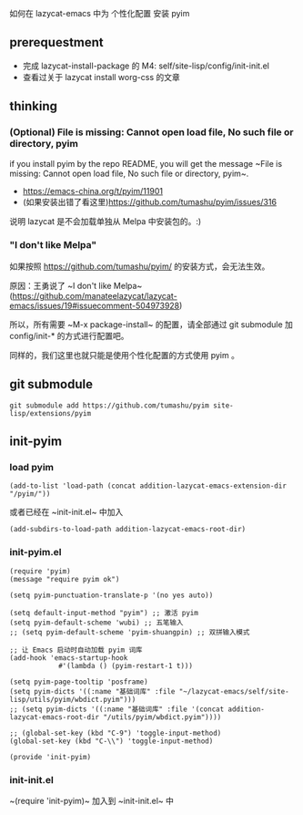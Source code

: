 如何在 lazycat-emacs 中为 个性化配置 安装 pyim

## prerequestment

- 完成 lazycat-install-package 的 M4: self/site-lisp/config/init-init.el
- 查看过关于 lazycat install worg-css 的文章

## thinking
### (Optional) File is missing: Cannot open load file, No such file or directory, pyim

if you install pyim by the repo README, you will get the message ~File is missing: Cannot open load file, No such file or directory, pyim~.

- https://emacs-china.org/t/pyim/11901
- (如果安装出错了看这里)https://github.com/tumashu/pyim/issues/316

说明 lazycat 是不会加载单独从 Melpa 中安装包的。:)

### "I don't like Melpa"
如果按照 https://github.com/tumashu/pyim/ 的安装方式，会无法生效。

原因：王勇说了 ~I don't like Melpa~ (https://github.com/manateelazycat/lazycat-emacs/issues/19#issuecomment-504973928)

所以，所有需要 ~M-x package-install~ 的配置，请全部通过 git submodule 加 config/init-* 的方式进行配置吧。

同样的，我们这里也就只能是使用个性化配置的方式使用 pyim 。
## git submodule

```shell
git submodule add https://github.com/tumashu/pyim site-lisp/extensions/pyim
```

## init-pyim

### load pyim

```
(add-to-list 'load-path (concat addition-lazycat-emacs-extension-dir "/pyim/"))
```
或者已经在 ~init-init.el~ 中加入

```
(add-subdirs-to-load-path addition-lazycat-emacs-root-dir)
```

### init-pyim.el

```
(require 'pyim)
(message "require pyim ok")

(setq pyim-punctuation-translate-p '(no yes auto))

(setq default-input-method "pyim") ;; 激活 pyim
(setq pyim-default-scheme 'wubi) ;; 五笔输入
;; (setq pyim-default-scheme 'pyim-shuangpin) ;; 双拼输入模式

;; 让 Emacs 启动时自动加载 pyim 词库
(add-hook 'emacs-startup-hook
            #'(lambda () (pyim-restart-1 t)))

(setq pyim-page-tooltip 'posframe)
(setq pyim-dicts '((:name "基础词库" :file "~/lazycat-emacs/self/site-lisp/utils/pyim/wbdict.pyim")))
;; (setq pyim-dicts '((:name "基础词库" :file '(concat addition-lazycat-emacs-root-dir "/utils/pyim/wbdict.pyim"))))

;; (global-set-key (kbd "C-9") 'toggle-input-method)
(global-set-key (kbd "C-\\") 'toggle-input-method)

(provide 'init-pyim)
```

### init-init.el

~(require 'init-pyim)~ 加入到 ~init-init.el~ 中
